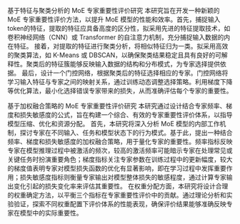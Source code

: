 基于特征与聚类分析的 MoE 专家重要性评价研究
本研究旨在开发一种新颖的 MoE 专家重要性评价方法，以提升 MoE 模型的性能和效率。首先，捕捉输入token的特征，提取的特征应具备高度的区分性，拟采用先进的特征提取技术，如卷积神经网络（CNN）或 Transformer 的自注意力机制，充分捕捉输入数据的内在特征。
接着，对提取的特征进行聚类分析，将相似特征归为一类。拟采用高效的聚类算法，如 K-Means 或 DBSCAN，以确保聚类结果稳定且具有良好的可解释性。聚类后的特征簇能够反映输入数据的结构和分布模式，为专家选择提供依据。
最后，设计一个门控网络，根据聚类后的特征选择相应的专家。门控网络将学习输入特征与专家之间的映射关系，通过训练动态调整选择策略。利用梯度下降等优化算法，最小化选择错误专家带来的损失，从而准确评估每个专家的重要性。

基于加权融合策略的 MoE 专家重要性评价研究
本研究通过设计结合专家频率、梯度和损失敏感度的公式，旨在构建一个综合、有效的专家重要性评价体系，以指导模型压缩、优化和资源分配。
首先，本研究将深入分析 MoE 模型的内部工作机制，探讨专家在不同输入、任务和模型状态下的行为模式。基于此，提出一种结合频率、梯度和损失敏感度的加权融合策略，用于量化专家的重要性。频率指标反映专家在模型推理过程中被激活的频次，较高的激活频率可能暗示专家在处理常见或关键任务时扮演重要角色；梯度指标关注专家参数在训练过程中的更新幅度，较大的梯度值表明专家对模型损失函数的优化有显著影响，即在学习过程中发挥重要作用；损失敏感度指标则衡量专家输出对模型整体损失的敏感程度，通过计算专家输出变化引起的损失变化率来评估其重要性。
在权重分配方面，本研究将设计合理的权重确定方法，以平衡三个指标在专家重要性评价中的贡献。通过理论分析和实验验证，探索不同权重配置下评价体系的性能表现，确保评价结果能够准确反映专家在模型中的实际重要性。
